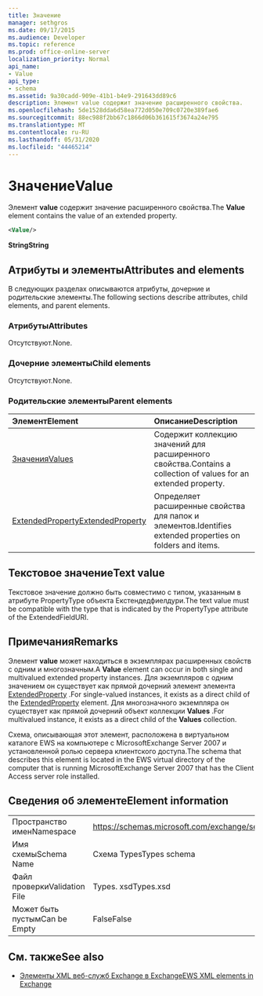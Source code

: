 ```yaml
---
title: Значение
manager: sethgros
ms.date: 09/17/2015
ms.audience: Developer
ms.topic: reference
ms.prod: office-online-server
localization_priority: Normal
api_name:
- Value
api_type:
- schema
ms.assetid: 9a30cadd-909e-41b1-b4e9-291643dd89c6
description: Элемент value содержит значение расширенного свойства.
ms.openlocfilehash: 5de1528dda6d58ea772d050e709c0720e389fae6
ms.sourcegitcommit: 88ec988f2bb67c1866d06b361615f3674a24e795
ms.translationtype: MT
ms.contentlocale: ru-RU
ms.lasthandoff: 05/31/2020
ms.locfileid: "44465214"
---
```

# <a name="value"></a><span data-ttu-id="b5a3c-103">Значение</span><span class="sxs-lookup"><span data-stu-id="b5a3c-103">Value</span></span>

<span data-ttu-id="b5a3c-104">Элемент **value** содержит значение расширенного свойства.</span><span class="sxs-lookup"><span data-stu-id="b5a3c-104">The **Value** element contains the value of an extended property.</span></span> 
  
```xml
<Value/>
```

<span data-ttu-id="b5a3c-105">**String**</span><span class="sxs-lookup"><span data-stu-id="b5a3c-105">**String**</span></span>

## <a name="attributes-and-elements"></a><span data-ttu-id="b5a3c-106">Атрибуты и элементы</span><span class="sxs-lookup"><span data-stu-id="b5a3c-106">Attributes and elements</span></span>

<span data-ttu-id="b5a3c-107">В следующих разделах описываются атрибуты, дочерние и родительские элементы.</span><span class="sxs-lookup"><span data-stu-id="b5a3c-107">The following sections describe attributes, child elements, and parent elements.</span></span>
  
### <a name="attributes"></a><span data-ttu-id="b5a3c-108">Атрибуты</span><span class="sxs-lookup"><span data-stu-id="b5a3c-108">Attributes</span></span>

<span data-ttu-id="b5a3c-109">Отсутствуют.</span><span class="sxs-lookup"><span data-stu-id="b5a3c-109">None.</span></span>
  
### <a name="child-elements"></a><span data-ttu-id="b5a3c-110">Дочерние элементы</span><span class="sxs-lookup"><span data-stu-id="b5a3c-110">Child elements</span></span>

<span data-ttu-id="b5a3c-111">Отсутствуют.</span><span class="sxs-lookup"><span data-stu-id="b5a3c-111">None.</span></span>
  
### <a name="parent-elements"></a><span data-ttu-id="b5a3c-112">Родительские элементы</span><span class="sxs-lookup"><span data-stu-id="b5a3c-112">Parent elements</span></span>

|<span data-ttu-id="b5a3c-113">**Элемент**</span><span class="sxs-lookup"><span data-stu-id="b5a3c-113">**Element**</span></span>|<span data-ttu-id="b5a3c-114">**Описание**</span><span class="sxs-lookup"><span data-stu-id="b5a3c-114">**Description**</span></span>|
|:-----|:-----|
|[<span data-ttu-id="b5a3c-115">Значения</span><span class="sxs-lookup"><span data-stu-id="b5a3c-115">Values</span></span>](values.md) <br/> |<span data-ttu-id="b5a3c-116">Содержит коллекцию значений для расширенного свойства.</span><span class="sxs-lookup"><span data-stu-id="b5a3c-116">Contains a collection of values for an extended property.</span></span>  <br/> |
|[<span data-ttu-id="b5a3c-117">ExtendedProperty</span><span class="sxs-lookup"><span data-stu-id="b5a3c-117">ExtendedProperty</span></span>](extendedproperty.md) <br/> |<span data-ttu-id="b5a3c-118">Определяет расширенные свойства для папок и элементов.</span><span class="sxs-lookup"><span data-stu-id="b5a3c-118">Identifies extended properties on folders and items.</span></span>  <br/> |
   
## <a name="text-value"></a><span data-ttu-id="b5a3c-119">Текстовое значение</span><span class="sxs-lookup"><span data-stu-id="b5a3c-119">Text value</span></span>

<span data-ttu-id="b5a3c-120">Текстовое значение должно быть совместимо с типом, указанным в атрибуте PropertyType объекта Екстендедфиелдури.</span><span class="sxs-lookup"><span data-stu-id="b5a3c-120">The text value must be compatible with the type that is indicated by the PropertyType attribute of the ExtendedFieldURI.</span></span>
  
## <a name="remarks"></a><span data-ttu-id="b5a3c-121">Примечания</span><span class="sxs-lookup"><span data-stu-id="b5a3c-121">Remarks</span></span>

<span data-ttu-id="b5a3c-122">Элемент **value** может находиться в экземплярах расширенных свойств с одним и многозначным.</span><span class="sxs-lookup"><span data-stu-id="b5a3c-122">A **Value** element can occur in both single and multivalued extended property instances.</span></span> <span data-ttu-id="b5a3c-123">Для экземпляров с одним значением он существует как прямой дочерний элемент элемента [ExtendedProperty](extendedproperty.md) .</span><span class="sxs-lookup"><span data-stu-id="b5a3c-123">For single-valued instances, it exists as a direct child of the [ExtendedProperty](extendedproperty.md) element.</span></span> <span data-ttu-id="b5a3c-124">Для многозначного экземпляра он существует как прямой дочерний объект коллекции **Values** .</span><span class="sxs-lookup"><span data-stu-id="b5a3c-124">For multivalued instance, it exists as a direct child of the **Values** collection.</span></span> 
  
<span data-ttu-id="b5a3c-125">Схема, описывающая этот элемент, расположена в виртуальном каталоге EWS на компьютере с MicrosoftExchange Server 2007 и установленной ролью сервера клиентского доступа.</span><span class="sxs-lookup"><span data-stu-id="b5a3c-125">The schema that describes this element is located in the EWS virtual directory of the computer that is running MicrosoftExchange Server 2007 that has the Client Access server role installed.</span></span>
  
## <a name="element-information"></a><span data-ttu-id="b5a3c-126">Сведения об элементе</span><span class="sxs-lookup"><span data-stu-id="b5a3c-126">Element information</span></span>

|||
|:-----|:-----|
|<span data-ttu-id="b5a3c-127">Пространство имен</span><span class="sxs-lookup"><span data-stu-id="b5a3c-127">Namespace</span></span>  <br/> |https://schemas.microsoft.com/exchange/services/2006/types  <br/> |
|<span data-ttu-id="b5a3c-128">Имя схемы</span><span class="sxs-lookup"><span data-stu-id="b5a3c-128">Schema Name</span></span>  <br/> |<span data-ttu-id="b5a3c-129">Схема Types</span><span class="sxs-lookup"><span data-stu-id="b5a3c-129">Types schema</span></span>  <br/> |
|<span data-ttu-id="b5a3c-130">Файл проверки</span><span class="sxs-lookup"><span data-stu-id="b5a3c-130">Validation File</span></span>  <br/> |<span data-ttu-id="b5a3c-131">Types. xsd</span><span class="sxs-lookup"><span data-stu-id="b5a3c-131">Types.xsd</span></span>  <br/> |
|<span data-ttu-id="b5a3c-132">Может быть пустым</span><span class="sxs-lookup"><span data-stu-id="b5a3c-132">Can be Empty</span></span>  <br/> |<span data-ttu-id="b5a3c-133">False</span><span class="sxs-lookup"><span data-stu-id="b5a3c-133">False</span></span>  <br/> |
   
## <a name="see-also"></a><span data-ttu-id="b5a3c-134">См. также</span><span class="sxs-lookup"><span data-stu-id="b5a3c-134">See also</span></span>

- [<span data-ttu-id="b5a3c-135">Элементы XML веб-служб Exchange в Exchange</span><span class="sxs-lookup"><span data-stu-id="b5a3c-135">EWS XML elements in Exchange</span></span>](ews-xml-elements-in-exchange.md)

